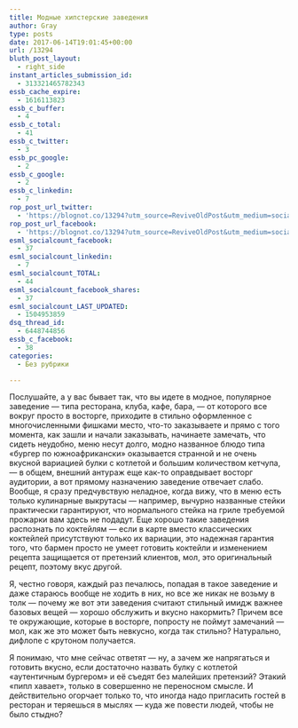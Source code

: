 ```yaml
---
title: Модные хипстерские заведения
author: Gray
type: posts
date: 2017-06-14T19:01:45+00:00
url: /13294
bluth_post_layout:
  - right_side
instant_articles_submission_id:
  - 313321465782343
essb_cache_expire:
  - 1616113823
essb_c_buffer:
  - 4
essb_c_total:
  - 41
essb_c_twitter:
  - 3
essb_pc_google:
  - 2
essb_c_google:
  - 2
essb_c_linkedin:
  - 7
rop_post_url_twitter:
  - 'https://blognot.co/13294?utm_source=ReviveOldPost&utm_medium=social&utm_campaign=ReviveOldPost'
rop_post_url_facebook:
  - 'https://blognot.co/13294?utm_source=ReviveOldPost&utm_medium=social&utm_campaign=ReviveOldPost'
esml_socialcount_facebook:
  - 37
esml_socialcount_linkedin:
  - 7
esml_socialcount_TOTAL:
  - 44
esml_socialcount_facebook_shares:
  - 37
esml_socialcount_LAST_UPDATED:
  - 1504953859
dsq_thread_id:
  - 6448744856
essb_c_facebook:
  - 38
categories:
  - Без рубрики

---
```








Послушайте, а у вас бывает так, что вы идете в модное, популярное заведение — типа ресторана, клуба, кафе, бара, — от которого все вокруг просто в восторге, приходите в стильно оформленное с многочисленными фишками место, что-то заказываете и прямо с того момента, как зашли и начали заказывать, начинаете замечать, что сидеть неудобно, меню несут долго, модно названное блюдо типа &#171;бургер по южноафрикански&#187; оказывается странной и не очень вкусной вариацией булки с котлетой и большим количеством кетчупа, — в общем, внешний антураж еще как-то оправдывает восторг аудитории, а вот прямому назначению заведение отвечает слабо. Вообще, я сразу предчувствую неладное, когда вижу, что в меню есть только кулинарные выкрутасы — например, вычурно названные стейки практически гарантируют, что нормального стейка на гриле требуемой прожарки вам здесь не подадут. Еще хорошо такие заведения распознать по коктейлям — если в карте вместо классических коктейлей присутствуют только их вариации, это надежная гарантия того, что бармен просто не умеет готовить коктейли и изменением рецепта защищается от претензий клиентов, мол, это оригинальный рецепт, поэтому вкус другой.

Я, честно говоря, каждый раз печалюсь, попадая в такое заведение и даже стараюсь вообще не ходить в них, но все же никак не возьму в толк — почему же вот эти заведения считают стильный имидж важнее базовых вещей — хорошо обслужить и вкусно накормить? Причем все те окружающие, которые в восторге, попросту не поймут замечаний — мол, как же это может быть невкусно, когда так стильно? Натурально, дифлопе с крутоном получается.

<span class="embed-youtube" style="text-align:center; display: block;"></span>

Я понимаю, что мне сейчас ответят — ну, а зачем же напрягаться и готовить вкусно, если достаточно назвать булку с котлетой &#171;аутентичным бургером&#187; и её съедят без малейших претензий? Этакий &#171;пипл хавает&#187;, только в совершенно не переносном смысле. И действительно огорчает только то, что иногда надо пригласить гостей в ресторан и теряешься в мыслях — куда же повести людей, чтобы не было стыдно?